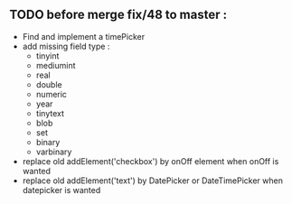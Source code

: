 

## TODO before merge fix/48 to master :

- Find and implement a timePicker
- add missing field type :
    - tinyint
    - mediumint
    - real
    - double
    - numeric
    - year
    - tinytext
    - blob
    - set
    - binary
    - varbinary
- replace old addElement('checkbox') by onOff element when onOff is wanted
- replace old addElement('text') by DatePicker or DateTimePicker when datepicker is wanted